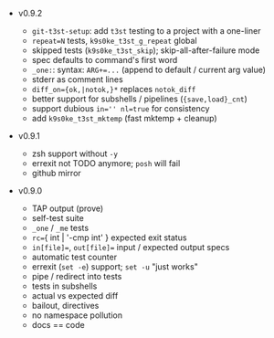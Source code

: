 * v0.9.2
  * `git-t3st-setup`: add `t3st` testing to a project with a one-liner
  * `repeat=N` tests, `k9s0ke_t3st_g_repeat` global
  * skipped tests (`k9s0ke_t3st_skip`); skip-all-after-failure mode
  * spec defaults to command's first word
  * `_one:`: syntax: `ARG+=...` (append to default / current arg value)
  * stderr as comment lines
  * `diff_on={ok,|notok,}*` replaces `notok_diff`
  * better support for subshells / pipelines (`{save,load}_cnt`)
  * support dubious `in='' nl=true` for consistency
  * add `k9s0ke_t3st_mktemp` (fast mktemp + cleanup)

* v0.9.1
  * zsh support without `-y`
  * errexit not TODO anymore; `posh` will fail
  * github mirror

* v0.9.0
  * TAP output (prove)
  * self-test suite
  * `_one` / `_me` tests
  * `rc=`{ int | '-cmp int' } expected exit status
  * `in[file]=`, `out[file]=` input / expected output specs
  * automatic test counter
  * errexit (`set -e`) support; `set -u` "just works"
  * pipe / redirect into tests
  * tests in subshells
  * actual vs expected diff
  * bailout, directives
  * no namespace pollution
  * docs == code
